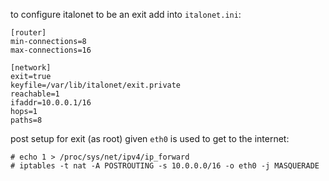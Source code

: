 
to configure italonet to be an exit add into `italonet.ini`:

    [router]
    min-connections=8
    max-connections=16

    [network]
    exit=true
    keyfile=/var/lib/italonet/exit.private
    reachable=1
    ifaddr=10.0.0.1/16
    hops=1
    paths=8


post setup for exit (as root) given `eth0` is used to get to the internet:

    # echo 1 > /proc/sys/net/ipv4/ip_forward
    # iptables -t nat -A POSTROUTING -s 10.0.0.0/16 -o eth0 -j MASQUERADE
